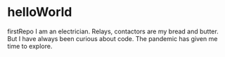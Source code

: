# helloWorld
firstRepo
I am an electrician. Relays, contactors are my bread and butter.
But I have always been curious about code. The pandemic
has given me time to explore.
